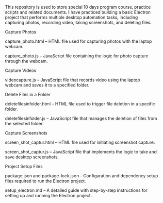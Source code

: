 This repository is used to store special 10 days program course, practice scripts and related documents. I have practiced building a basic Electron project that performs multiple desktop automation tasks, including capturing photos, recording video, taking screenshots, and deleting files.

Capture Photos

capture_photo.html – HTML file used for capturing photos with the laptop webcam.

capture_photo.js – JavaScript file containing the logic for photo capture through the webcam.

Capture Videos

videocapture.js – JavaScript file that records video using the laptop webcam and saves it to a specified folder.

Delete Files in a Folder

deletefilesinfolder.html – HTML file used to trigger file deletion in a specific folder.

deletefilesinfolder.js – JavaScript file that manages the deletion of files from the selected folder.

Capture Screenshots

screen_shot_captur.html – HTML file used for initiating screenshot capture.

screen_shot_captur.js – JavaScript file that implements the logic to take and save desktop screenshots.

Project Setup Files

package.json and package-lock.json – Configuration and dependency setup files required to run the Electron project.

setup_electron.md – A detailed guide with step-by-step instructions for setting up and running the Electron project.
